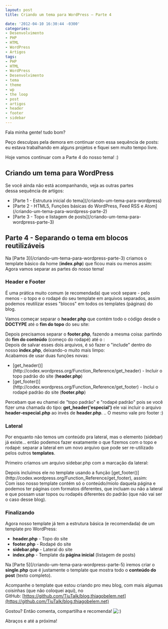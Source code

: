 ```yaml
---
layout: post
title: Criando um tema para WordPress – Parte 4

date: '2012-04-10 16:30:44 -0300'
categories:
- Desenvolvimento
- PHP
- HTML
- WordPress
- Artigos
tags:
- PHP
- HTML
- WordPress
- Desenvolvimento
- tema
- theme
- wp
- the loop
- post
- artigos
- header
- footer
- sidebar
---
```

Fala minha gente! tudo bom?

Peço desculpas pela demora em continuar com essa sequência de posts: eu estava trabalhando em alguns projetos e fiquei sem muito tempo livre.

Hoje vamos continuar com a Parte 4 do nosso tema! :)

<h2>Criando um tema para WordPress</h2>
Se você ainda não está acompanhando, veja as outras partes dessa sequência de artigos:

<ul>
<li>[Parte 1 - Estrutura inicial do tema](/criando-um-tema-para-wordpress)</li>
<li>[Parte 2 - HTML5, Funções básicas do WordPress, Feed RSS e Atom](/criando-um-tema-para-wordpress-parte-2)</li>
<li>[Parte 3 - Topo e listagem de posts](/criando-um-tema-para-wordpress-parte-3)</li>
</ul>
<h2>Parte 4 - Separando o tema em blocos reutilizáveis</h2>
Na [Parte 3](/criando-um-tema-para-wordpress-parte-3) criamos o template básico da home (<strong>index.php</strong>) que ficou mais ou menos assim:

<div data-gist-id="2353682" data-gist-show-loading="false"></div>
Agora vamos separar as partes do nosso tema!

<h3>Header e Footer</h3>
É uma prática muito comum (e recomendada) que você separe - pelo menos - o topo e o rodapé do seu template em arquivos separados, assim podemos reutilizar esses "blocos" em todos os templates (páginas) do blog.

Vamos começar separar o <strong>header.php</strong> que contém todo o código desde o <strong>DOCTYPE</strong> até o <strong>fim do topo</strong> do seu site:

<div data-gist-id="2353722" data-gist-show-loading="false"></div>
Depois precisamos separar o <strong>footer.php</strong>, fazendo a mesma coisa: partindo do <strong>fim do conteúdo</strong> (começo do rodapé) até o <strong></body></strong>:

<div data-gist-id="2353728" data-gist-show-loading="false"></div>
Depois de salvar esses dois arquivos, é só fazer o "include" dentro do nosso <strong>index.php</strong>, deixando-o muito mais limpo:

<div data-gist-id="2353735" data-gist-show-loading="false"></div>
Acabamos de usar duas funções novas:

<ul>
<li>[get_header()](http://codex.wordpress.org/Function_Reference/get_header) - Incluir o topo padrão do site (<strong>header.php</strong>)</li>
<li>[get_footer()](http://codex.wordpress.org/Function_Reference/get_footer) - Inclui o rodapé padrão do site (<strong>footer.php</strong>)</li>
</ul>
Percebam que eu chamei de "topo padrão" e "rodapé padrão" pois se você fizer uma chamada do tipo:<strong> get_header('especial')</strong> ele vai incluir o arquivo <strong>header-especial.php</strong> ao invés de <strong>header.php</strong>. .. O mesmo vale pro footer :)

<h3>Lateral</h3>
Por enquanto não temos um conteúdo pra lateral, mas o elemento (sidebar) já existe... então podemos fazer exatamente o que fizemos com o topo e rodapé: separar a lateral em um novo arquivo que pode ser re-utilizado pelos outros <strong>templates</strong>.

Primeiro criamos um arquivo sidebar.php com a marcação da lateral:

<div data-gist-id="2353760" data-gist-show-loading="false"></div>
Depois incluímos ele no template usando a função [get_footer()](http://codex.wordpress.org/Function_Reference/get_footer), assim:

<div data-gist-id="2353770" data-gist-show-loading="false"></div>
Com isso nosso template contém só o conteúdo/miolo daquela página e podemos ter páginas com formatos diferentes, que incluam ou não a lateral e que possam usar topos ou rodapés diferentes do padrão (que não vai ser o caso desse blog).

<h3>Finalizando</h3>
Agora nosso template já tem a estrutura básica (e recomendada) de um template pro WordPress:

<ul>
<li><strong>header.php</strong> - Topo do site</li>
<li><strong>footer.php</strong> - Rodapé do site</li>
<li><strong>sidebar.php</strong> - Lateral do site</li>
<li><strong>index.php</strong> - Template da <strong>página inicial</strong> (listagem de posts)</li>
</ul>
Na [Parte 5](/criando-um-tema-para-wordpress-parte-5) iremos criar o <strong>single.php</strong> que é justamente o template que mostra todo o <strong>conteúdo do post</strong> (texto completo).

Acompanhe o template que estou criando pro meu blog, com mais algumas coisinhas (que não coloquei aqui), no GitHub: [https://github.com/TiuTalk/blog.thiagobelem.net](https://github.com/TiuTalk/blog.thiagobelem.net)

Gostou? Então comenta, compartilha e recomenda! <img src="http://blog.thiagobelem.net/wp-includes/images/smilies/icon_smile.gif" alt=":)" />

Abraços e até a próxima!

